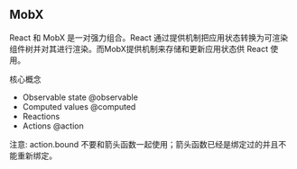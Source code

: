 ## MobX

React 和 MobX 是一对强力组合。React 通过提供机制把应用状态转换为可渲染组件树并对其进行渲染。而MobX提供机制来存储和更新应用状态供 React 使用。

核心概念
- Observable state @observable
- Computed values @computed
- Reactions
- Actions @action

注意: action.bound 不要和箭头函数一起使用；箭头函数已经是绑定过的并且不能重新绑定。

